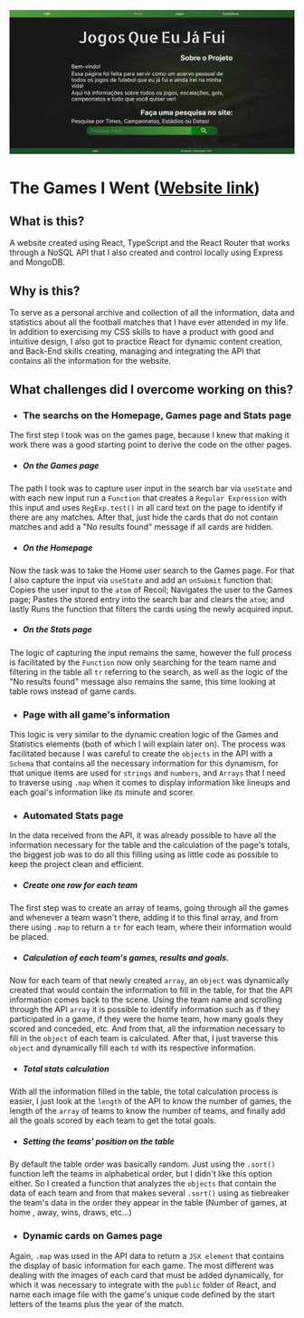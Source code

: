 ![Homepage screenshot](./src/img/Capa-JQEJF.png)

# The Games I Went ([Website link](https://viniroveri.github.io/JogosQueEuJaFui/#/))


## What is this?

A website created using React, TypeScript and the React Router that works through a NoSQL API that I also created and control locally using Express and MongoDB.


## Why is this?

To serve as a personal archive and collection of all the information, data and statistics about all the football matches that I have ever attended in my life. In addition to exercising my CSS skills to have a product with good and intuitive design, I also got to practice React for dynamic content creation, and Back-End skills creating, managing and integrating the API that contains all the information for the website.


## What challenges did I overcome working on this?

- ### The searchs on the Homepage, Games page and Stats page

The first step I took was on the games page, because I knew that making it work there was a good starting point to derive the code on the other pages.

- ##### On the Games page

The path I took was to capture user input in the search bar via `useState` and with each new input run a `Function` that creates a `Regular Expression` with this input and uses `RegExp.test()` in all card text on the page to identify if there are any matches. After that, just hide the cards that do not contain matches and add a "No results found" message if all cards are hidden.

- ##### On the Homepage

Now the task was to take the Home user search to the Games page. For that I also capture the input via `useState` and add an `onSubmit` function that: Copies the user input to the `atom` of Recoil; Navigates the user to the Games page; Pastes the stored entry into the search bar and clears the `atom`; and lastly Runs the function that filters the cards using the newly acquired input.

- ##### On the Stats page

The logic of capturing the input remains the same, however the full process is facilitated by the `Function` now only searching for the team name and filtering in the table all `tr` referring to the search, as well as the logic of the "No results found" message also remains the same, this time looking at table rows instead of game cards.


- ### Page with all game's information

This logic is very similar to the dynamic creation logic of the Games and Statistics elements (both of which I will explain later on). The process was facilitated because I was careful to create the `objects` in the API with a `Schema` that contains all the necessary information for this dynamism, for that unique items are used for `strings` and `numbers`, and `Arrays` that I need to traverse using `.map` when it comes to display information like lineups and each goal's information like its minute and scorer.


- ### Automated Stats page

In the data received from the API, it was already possible to have all the information necessary for the table and the calculation of the page's totals, the biggest job was to do all this filling using as little code as possible to keep the project clean and efficient.

- ##### Create one row for each team

The first step was to create an array of teams, going through all the games and whenever a team wasn't there, adding it to this final array, and from there using `.map` to return a `tr` for each team, where their information would be placed.

- ##### Calculation of each team's games, results and goals.

Now for each team of that newly created `array`, an `object` was dynamically created that would contain the information to fill in the table, for that the API information comes back to the scene. Using the team name and scrolling through the API `array` it is possible to identify information such as if they participated in a game, if they were the home team, how many goals they scored and conceded, etc. And from that, all the information necessary to fill in the `object` of each team is calculated. After that, I just traverse this `object` and dynamically fill each `td` with its respective information.

- ##### Total stats calculation

With all the information filled in the table, the total calculation process is easier, I just look at the `length` of the API to know the number of games, the length of the `array` of teams to know the number of teams, and finally add all the goals scored by each team to get the total goals.

- ##### Setting the teams' position on the table

By default the table order was basically random. Just using the `.sort()` function left the teams in alphabetical order, but I didn't like this option either. So I created a function that analyzes the `objects` that contain the data of each team and from that makes several `.sort()` using as tiebreaker the team's data in the order they appear in the table (Number of games, at home , away, wins, draws, etc...) 


- ### Dynamic cards on Games page

Again, `.map` was used in the API data to return a `JSX element` that contains the display of basic information for each game. The most different was dealing with the images of each card that must be added dynamically, for which it was necessary to integrate with the `public` folder of React, and name each image file with the game's unique code defined by the start letters of the teams plus the year of the match.